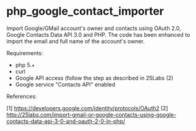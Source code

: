 # php_google_contact_importer
Import Google/GMail account's owner and contacts using OAuth 2.0, Google Contacts Data API 3.0 and PHP. 
The code has been enhanced to import the email and full name of the account's owner.

Requirements:
- php 5.+
- curl
- Google API access (follow the step as described in 25Labs (2)
- Google service "Contacts API" enabled

References:

[1] https://developers.google.com/identity/protocols/OAuth2
[2] http://25labs.com/import-gmail-or-google-contacts-using-google-contacts-data-api-3-0-and-oauth-2-0-in-php/
